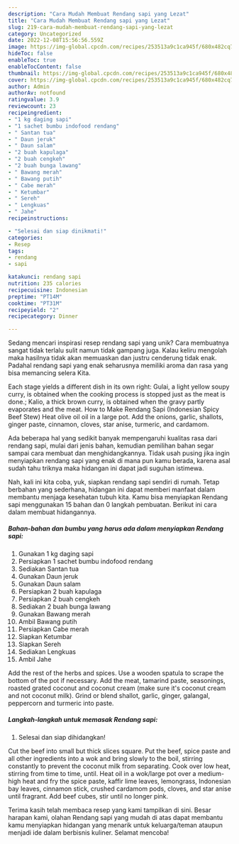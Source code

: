 ```yaml
---
description: "Cara Mudah Membuat Rendang sapi yang Lezat"
title: "Cara Mudah Membuat Rendang sapi yang Lezat"
slug: 219-cara-mudah-membuat-rendang-sapi-yang-lezat
category: Uncategorized
date: 2022-12-08T15:56:56.559Z
image: https://img-global.cpcdn.com/recipes/253513a9c1ca945f/680x482cq70/rendang-sapi-foto-resep-utama.jpg
hideToc: false
enableToc: true
enableTocContent: false
thumbnail: https://img-global.cpcdn.com/recipes/253513a9c1ca945f/680x482cq70/rendang-sapi-foto-resep-utama.jpg
cover: https://img-global.cpcdn.com/recipes/253513a9c1ca945f/680x482cq70/rendang-sapi-foto-resep-utama.jpg
author: Admin
authorAv: notfound
ratingvalue: 3.9
reviewcount: 23
recipeingredient:
- "1 kg daging sapi"
- "1 sachet bumbu indofood rendang"
- " Santan tua"
- " Daun jeruk"
- " Daun salam"
- "2 buah kapulaga"
- "2 buah cengkeh"
- "2 buah bunga lawang"
- " Bawang merah"
- " Bawang putih"
- " Cabe merah"
- " Ketumbar"
- " Sereh"
- " Lengkuas"
- " Jahe"
recipeinstructions:

- "Selesai dan siap dinikmati!"
categories:
- Resep
tags:
- rendang
- sapi

katakunci: rendang sapi 
nutrition: 235 calories
recipecuisine: Indonesian
preptime: "PT14M"
cooktime: "PT31M"
recipeyield: "2"
recipecategory: Dinner

---
```





Sedang mencari inspirasi resep rendang sapi yang unik? Cara membuatnya sangat tidak terlalu sulit namun tidak gampang juga. Kalau keliru mengolah maka hasilnya tidak akan memuaskan dan justru cenderung tidak enak. Padahal rendang sapi yang enak seharusnya memiliki aroma dan rasa yang bisa memancing selera Kita.





Each stage yields a different dish in its own right: Gulai, a light yellow soupy curry, is obtained when the cooking process is stopped just as the meat is done.; Kalio, a thick brown curry, is obtained when the gravy partly evaporates and the meat. How to Make Rendang Sapi (Indonesian Spicy Beef Stew) Heat olive oil oil in a large pot. Add the onions, garlic, shallots, ginger paste, cinnamon, cloves, star anise, turmeric, and cardamom.

Ada beberapa hal yang sedikit banyak mempengaruhi kualitas rasa dari rendang sapi, mulai dari jenis bahan, kemudian pemilihan bahan segar sampai cara membuat dan menghidangkannya. Tidak usah pusing jika ingin menyiapkan rendang sapi yang enak di mana pun kamu berada, karena asal sudah tahu triknya maka hidangan ini dapat jadi suguhan istimewa.






Nah, kali ini kita coba, yuk, siapkan rendang sapi sendiri di rumah. Tetap berbahan yang sederhana, hidangan ini dapat memberi manfaat dalam membantu menjaga kesehatan tubuh kita. Kamu bisa menyiapkan Rendang sapi menggunakan 15 bahan dan 0 langkah pembuatan. Berikut ini cara dalam membuat hidangannya.

<!--inarticleads1-->

##### Bahan-bahan dan bumbu yang harus ada dalam menyiapkan Rendang sapi:

1. Gunakan 1 kg daging sapi
1. Persiapkan 1 sachet bumbu indofood rendang
1. Sediakan  Santan tua
1. Gunakan  Daun jeruk
1. Gunakan  Daun salam
1. Persiapkan 2 buah kapulaga
1. Persiapkan 2 buah cengkeh
1. Sediakan 2 buah bunga lawang
1. Gunakan  Bawang merah
1. Ambil  Bawang putih
1. Persiapkan  Cabe merah
1. Siapkan  Ketumbar
1. Siapkan  Sereh
1. Sediakan  Lengkuas
1. Ambil  Jahe


Add the rest of the herbs and spices. Use a wooden spatula to scrape the bottom of the pot if necessary. Add the meat, tamarind paste, seasonings, roasted grated coconut and coconut cream (make sure it&#39;s coconut cream and not coconut milk). Grind or blend shallot, garlic, ginger, galangal, peppercorn and turmeric into paste. 

<!--inarticleads2-->

##### Langkah-langkah untuk memasak Rendang sapi:


1. Selesai dan siap dihidangkan!

Cut the beef into small but thick slices square. Put the beef, spice paste and all other ingredients into a wok and bring slowly to the boil, stirring constantly to prevent the coconut milk from separating. Cook over low heat, stirring from time to time, until. Heat oil in a wok/large pot over a medium-high heat and fry the spice paste, kaffir lime leaves, lemongrass, Indonesian bay leaves, cinnamon stick, crushed cardamom pods, cloves, and star anise until fragrant. Add beef cubes, stir until no longer pink. 

Terima kasih telah membaca resep yang kami tampilkan di sini. Besar harapan kami, olahan Rendang sapi yang mudah di atas dapat membantu kamu menyiapkan hidangan yang menarik untuk keluarga/teman ataupun menjadi ide dalam berbisnis kuliner. Selamat mencoba!
